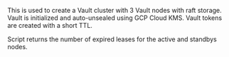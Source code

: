 This is used to create a Vault cluster with 3 Vault nodes with raft storage. Vault is initialized and auto-unsealed using GCP Cloud KMS. Vault tokens are created with a short TTL. 

Script returns the number of expired leases for the active and standbys nodes.
